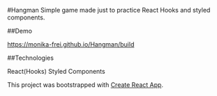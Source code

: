 #Hangman
Simple game made just to practice React Hooks and styled components.

##Demo

 https://monika-frei.github.io/Hangman/build
 
##Technologies

React(Hooks)
Styled Components

This project was bootstrapped with [Create React App](https://github.com/facebook/create-react-app).

